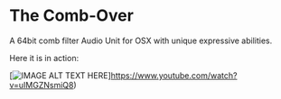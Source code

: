 # The Comb-Over

A 64bit comb filter Audio Unit for OSX with unique expressive abilities. 


Here it is in action: 

[![IMAGE ALT TEXT HERE](https://img.youtube.com/vi/uIMGZNsmiQ8/0.jpg)]https://www.youtube.com/watch?v=uIMGZNsmiQ8)



